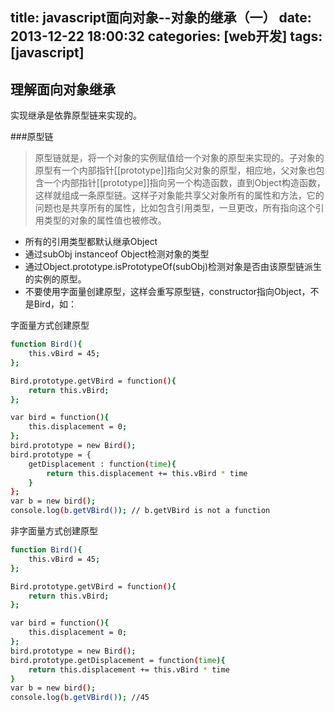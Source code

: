 title: javascript面向对象--对象的继承（一）
date: 2013-12-22 18:00:32
categories: [web开发]
tags: [javascript]
---

理解面向对象继承
----------------------

实现继承是依靠原型链来实现的。

###原型链

>原型链就是，将一个对象的实例赋值给一个对象的原型来实现的。子对象的原型有一个内部指针[[prototype]]指向父对象的原型，相应地，父对象也包含一个内部指针[[prototype]]指向另一个构造函数，直到Object构造函数，这样就组成一条原型链。这样子对象能共享父对象所有的属性和方法，它的问题也是共享所有的属性，比如包含引用类型，一旦更改，所有指向这个引用类型的对象的属性值也被修改。

* 所有的引用类型都默认继承Object
* 通过subObj instanceof Object检测对象的类型
* 通过Object.prototype.isPrototypeOf(subObj)检测对象是否由该原型链派生的实例的原型。
* 不要使用字面量创建原型，这样会重写原型链，constructor指向Object，不是Bird，如：

<!--more-->

字面量方式创建原型
```sh
function Bird(){
    this.vBird = 45;
};

Bird.prototype.getVBird = function(){
    return this.vBird;
};

var bird = function(){
    this.displacement = 0;
};
bird.prototype = new Bird();
bird.prototype = {
    getDisplacement : function(time){
        return this.displacement += this.vBird * time
    }
};
var b = new bird();
console.log(b.getVBird()); // b.getVBird is not a function
```

非字面量方式创建原型
```sh
function Bird(){
    this.vBird = 45;
};

Bird.prototype.getVBird = function(){
    return this.vBird;
};

var bird = function(){
    this.displacement = 0;
};
bird.prototype = new Bird();
bird.prototype.getDisplacement = function(time){
    return this.displacement += this.vBird * time
}
var b = new bird();
console.log(b.getVBird()); //45

```





